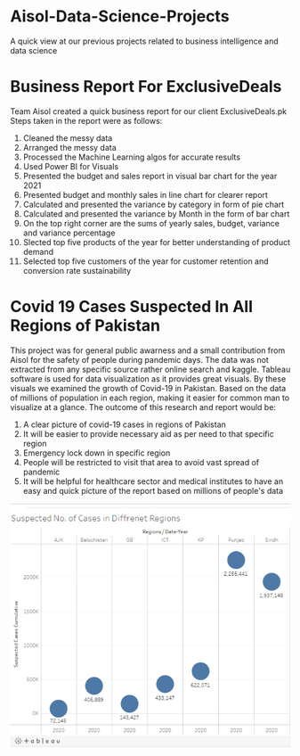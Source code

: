 # Aisol-Data-Science-Projects
A quick view at our previous projects related to business intelligence and data science

# Business Report For ExclusiveDeals 
Team Aisol created a quick business report for our client ExclusiveDeals.pk
Steps taken in the report were as follows:

1) Cleaned the messy data
2) Arranged the messy data
3) Processed the Machine Learning algos for accurate results
4) Used Power BI for Visuals
5) Presented the budget and sales report in visual bar chart for the year 2021
6) Presented budget and monthly sales in line chart for clearer report 
7) Calculated and presented the variance by category in form of pie chart
8) Calculated and presented the variance by Month in the form of bar chart
9) On the top right corner are the sums of yearly sales, budget, variance and variance percentage
10) Slected top five products of the year for better understanding of product demand
11) Selected top five customers of the year for customer retention and conversion rate sustainability







# Covid 19 Cases Suspected In All Regions of Pakistan
This project was for general public awarness and a small contribution from Aisol for the safety of people during pandemic days.
The data was not extracted from any specific source rather online search and kaggle.
Tableau software is used for data visualization as it provides great visuals. By these visuals we examined the growth of Covid-19 in Pakistan.
Based on the data of millions of population in each region, making it easier for common man to visualize at a glance.
The outcome of this research and report would be: 

1. A clear picture of covid-19 cases in regions of Pakistan 
2. It will be easier to provide necessary aid as per need to that specific region
3. Emergency lock down in specific region
4. People will be restricted to visit that area to avoid vast spread of pandemic
5. It will be helpful for healthcare sector and medical institutes to have an easy and quick picture of the report based on millions of people's data

![](https://github.com/maryamjams/Aisol-Data-Science-Projects/blob/master/Images/covid%2019%20pak.PNG)
